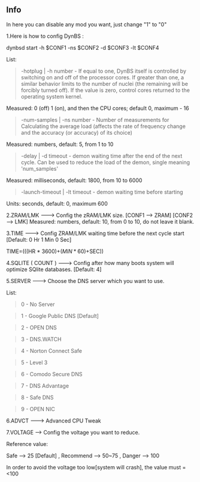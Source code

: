 ## Info

In here you can disable any mod you want, just change "1" to "0"

1.Here is how to config DynBS :

dynbsd start -h $CONF1 -ns $CONF2 -d $CONF3 -lt $CONF4

List: 

> -hotplug | -h number - If equal to one, DynBS itself is controlled by switching on and off of the processor cores. If greater than one, a similar behavior limits to the number of nuclei (the remaining will be forcibly turned off). If the value is zero, control cores returned to the operating system kernel. 

  Measured: 0 (off) 1 (on), and then the CPU cores; default 0, maximum - 16 

> -num-samples | -ns number - Number of measurements for Calculating the average load (affects the rate of frequency change and the accuracy (or accuracy) of its choice) 

  Measured: numbers, default: 5, from 1 to 10 

> -delay | -d timeout - demon waiting time after the end of the next cycle. Can be used to reduce the load of the demon, single meaning 'num_samples' 

  Measured: milliseconds, default: 1800, from 10 to 6000 

> -launch-timeout | -lt timeout - demon waiting time before starting 

  Units: seconds, default: 0, maximum 600

2.ZRAM/LMK ---> Config the zRAM/LMK size. [CONF1 --> ZRAM] [CONF2 --> LMK]
  Measured: numbers, default: 10, from 0 to 10, do not leave it blank.

3.TIME ---> Config ZRAM/LMK waiting time before the next cycle start [Default: 0 Hr 1 Min 0 Sec]

TIME=$((($HR * 3600)+($MIN * 60)+$SEC))

4.SQLITE ( COUNT ) ---> Config after how many boots system will optimize SQlite databases. [Default: 4]

5.SERVER ---> Choose the DNS server which you want to use.

List:

> 0 - No Server

> 1 - Google Public DNS [Default]

> 2 - OPEN DNS

> 3 - DNS.WATCH

> 4 - Norton Connect Safe

> 5 - Level 3

> 6 - Comodo Secure DNS

> 7 - DNS Advantage

> 8 - Safe DNS

> 9 - OPEN NIC

6.ADVCT ---> Advanced CPU Tweak

7.VOLTAGE --> Config the voltage you want to reduce.

Reference value:

Safe --> 25 [Default] , Recommend --> 50~75 , Danger --> 100

In order to avoid the voltage too low[system will crash], the value must =<100